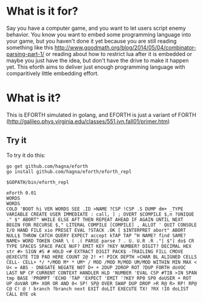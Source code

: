 # What is it for? #

Say you have a computer game, and you want to let users script enemy behavior.  You know you want to embed some programming language into your game, but you haven't done it yet because you are still reading something like this http://www.goodmath.org/blog/2014/05/04/combinator-parsing-part-1/ or reading about how to restrict lua after it is embedded or maybe you just have the idea, but don't have the drive to make it happen yet.  This eforth aims to deliver just enough programming language with comparitively little embedding effort.

# What is it? #

This is EFORTH simulated in golang, and EFORTH is just a variant of FORTH (http://galileo.phys.virginia.edu/classes/551.jvn.fall01/primer.htm)



## Try it ##

To try it do this:

    go get github.com/hagna/eforth
    go install github.com/hagna/eforth/eforth_repl
    
    $GOPATH/bin/eforth_repl

    eForth 0.01
    WORDS
    WORDS
    COLD 'BOOT hi VER WORDS SEE .ID >NAME ?CSP !CSP .S DUMP dm+ _TYPE VARIABLE CREATE USER IMMEDIATE : call, ] ; OVERT $COMPILE $,n ?UNIQUE ." $" ABORT" WHILE ELSE AFT THEN REPEAT AHEAD IF AGAIN UNTIL NEXT BEGIN FOR RECURSE $," LITERAL COMPILE [COMPILE] , ALLOT ' QUIT CONSOLE I/O HAND FILE xio PRESET EVAL ?STACK .OK [ $INTERPRET abort" ABORT NULL$ THROW CATCH QUERY EXPECT accept kTAP TAP ^H NAME? find SAME? NAME> WORD TOKEN CHAR \ ( .( PARSE parse ? . U. U.R .R ."| $"| do$ CR TYPE SPACES SPACE PACE NUF? EMIT KEY ?KEY NUMBER? DIGIT? DECIMAL HEX str #> SIGN #S # HOLD <# EXTRACT DIGIT PACK$ -TRAILING FILL CMOVE @EXECUTE TIB PAD HERE COUNT 2@ 2! +! PICK DEPTH >CHAR BL ALIGNED CELLS CELL- CELL+ */ */MOD M* * UM* / MOD /MOD M/MOD UM/MOD WITHIN MIN MAX < U< = ABS - DNEGATE NEGATE NOT D+ + 2DUP 2DROP ROT ?DUP FORTH doVOC LAST NP CP CURRENT CONTEXT HANDLER HLD 'NUMBER 'EVAL CSP #TIB >IN SPAN tmp BASE 'PROMPT 'ECHO 'TAP 'EXPECT 'EMIT '?KEY RP0 SP0 doUSER + ROT UP doVAR UM+ XOR OR AND 0< SP! SP@ OVER SWAP DUP DROP >R R@ R> RP! RP@ C@ C! @ ! branch ?branch next EXIT doLIT EXECUTE TX! ?RX !IO doLIST CALL BYE ok
